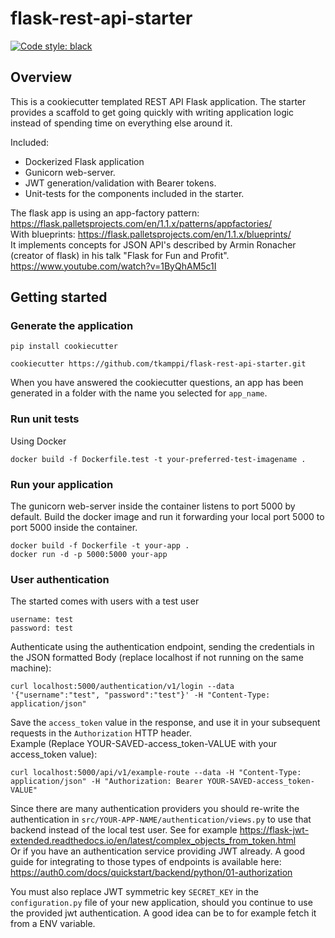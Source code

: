 # flask-rest-api-starter
[![Code style: black](https://img.shields.io/badge/code%20style-black-000000.svg)](https://github.com/psf/black)

## Overview
This is a cookiecutter templated REST API Flask application.
The starter provides a scaffold to get going quickly with writing application logic instead of spending time on everything else around it.

Included:
* Dockerized Flask application
* Gunicorn web-server.
* JWT generation/validation with Bearer tokens.
* Unit-tests for the components included in the starter.

The flask app is using an app-factory pattern: https://flask.palletsprojects.com/en/1.1.x/patterns/appfactories/  
With blueprints: https://flask.palletsprojects.com/en/1.1.x/blueprints/  
It implements concepts for JSON API's described by Armin Ronacher (creator of flask) in his talk "Flask for Fun and Profit". https://www.youtube.com/watch?v=1ByQhAM5c1I

## Getting started

### Generate the application
```
pip install cookiecutter
```

```
cookiecutter https://github.com/tkamppi/flask-rest-api-starter.git
```
When you have answered the cookiecutter questions, an app has been generated in a folder with the name you selected for `app_name`.

### Run unit tests
Using Docker 
```
docker build -f Dockerfile.test -t your-preferred-test-imagename .
```

### Run your application
The gunicorn web-server inside the container listens to port 5000 by default.
Build the docker image and run it forwarding your local port 5000 to port 5000 inside the container.
```
docker build -f Dockerfile -t your-app .
docker run -d -p 5000:5000 your-app 
```

### User authentication

The started comes with users with a test user
```
username: test
password: test
```
Authenticate using the authentication endpoint, sending the credentials in the JSON formatted Body (replace localhost if not running on the same machine):  
```
curl localhost:5000/authentication/v1/login --data '{"username":"test", "password":"test"}' -H "Content-Type: application/json"
```
Save the `access_token` value in the response, and use it in your subsequent requests in the `Authorization` HTTP header.  
Example (Replace YOUR-SAVED-access_token-VALUE with your access_token value):
```
curl localhost:5000/api/v1/example-route --data -H "Content-Type: application/json" -H "Authorization: Bearer YOUR-SAVED-access_token-VALUE"
```

Since there are many authentication providers you should re-write the authentication in `src/YOUR-APP-NAME/authentication/views.py` to use that backend instead of the local test user. See for example https://flask-jwt-extended.readthedocs.io/en/latest/complex_objects_from_token.html  
Or if you have an authentication service providing JWT already. A good guide for integrating to those types of endpoints is available here: https://auth0.com/docs/quickstart/backend/python/01-authorization

You must also replace JWT symmetric key `SECRET_KEY` in the `configuration.py` file of your new application, should you continue to use the provided jwt authentication. A good idea can be to for example fetch it from a ENV variable.
